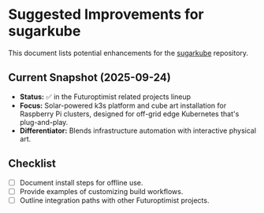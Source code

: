 # Suggested Improvements for sugarkube

This document lists potential enhancements for the [sugarkube](https://github.com/futuroptimist/sugarkube) repository.

## Current Snapshot (2025-09-24)

- **Status:** ✅ in the Futuroptimist related projects lineup
- **Focus:** Solar-powered k3s platform and cube art installation for Raspberry Pi clusters,
  designed for off-grid edge Kubernetes that's plug-and-play.
- **Differentiator:** Blends infrastructure automation with interactive physical art.

## Checklist

- [ ] Document install steps for offline use.
- [ ] Provide examples of customizing build workflows.
- [ ] Outline integration paths with other Futuroptimist projects.
